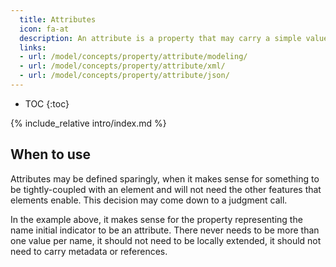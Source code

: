 ```yaml
---
  title: Attributes
  icon: fa-at
  description: An attribute is a property that may carry a simple value only.
  links:
  - url: /model/concepts/property/attribute/modeling/
  - url: /model/concepts/property/attribute/xml/
  - url: /model/concepts/property/attribute/json/
---
```


- TOC
{:toc}

{% include_relative intro/index.md %}

## When to use

Attributes may be defined sparingly, when it makes sense for something to be tightly-coupled with an element and will not need the other features that elements enable.  This decision may come down to a judgment call.

In the example above, it makes sense for the property representing the name initial indicator to be an attribute.  There never needs to be more than one value per name, it should not need to be locally extended, it should not need to carry metadata or references.
